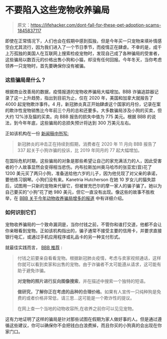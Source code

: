 # 不要陷入这些宠物收养骗局

> 原文：<https://lifehacker.com/dont-fall-for-these-pet-adoption-scams-1845837117>

即使在正常情况下，人们也会在假期中感到孤独，但是今年买一只宠物来填补情感空白尤其流行，因为我们进入了一个节日季节，而疫情正在肆虐。不幸的是，成千上万孤独的美国人在互联网上搜索检疫宠物时，发现自己成了各种骗局的受害者，这些骗局以数百元的价格出售小狗和小猫，却没有任何回报。今年冬天，当你考虑领养一只宠物时，首先要确保你没有被骗。



### 这些骗局是什么？

根据商业改善局的数据，疫情报道的宠物收养骗局大幅增加。BBB 诈骗追踪器记录了这一上升趋势，指出到目前为止，仅在 2020 年，美国和加拿大就报告了 4000 起宠物欺诈事件。4 月，新冠肺炎真正开始肆虐这个国家的月份，记录在案的欺诈性宠物销售比今年前三个月的总和还要多。大多数骗局涉及小狗的买卖，但大约 12%涉及猫的买卖。向 BBB 报告的损失中值为 775 美元。根据 BBB 的说法，到今年年底，这些骗局的总损失预计将达到 300 万美元左右。

正如该机构在一份 [新闻稿中所写:](https://www.bbb.org/article/news-releases/23354-bbb-study-update-puppy-scams-rising-in-2020)

> 新冠肺炎的冲击正在持续到假期，消费者在 2020 年 11 月向 BBB 报告了 337 起关于小狗诈骗的投诉，比 2019 年同月的 77 起大幅增加。

在国际危机时期，这些骗局的对象是那些希望让自己的家充满活力的人，因此受害者的个人故事显然会变得相当悲伤。内布拉斯加州奥马哈市的张亚宏(音)花了 1200 美元买了两只小狗，准备送给他六岁的儿子，因为他兑现了对父亲的承诺，要他练习钢琴。小狗们没有来。Kanetria Hutcherson 在她 10 岁女儿的猫失踪后，试图用一只新的宠物来代替它，但被冒充巴尔的摩一家人的骗子骗了。她以为自己要买的“小狗”花了她 980 美元，但它一直没有出现。像这些的故事不胜枚举，在 [BBB 关于今年动物收养骗局增多的报道](https://www.bbb.org/globalassets/local-bbbs/council-113/media/scam-studies/puppy-scams-bbb-study.pdf) 中有详细介绍。

### 如何识别它们

宠物收养骗局的一个致命漏洞是，当你付钱之前，不管你和谁打交道，他都不会让你亲眼看到宠物。正如该机构指出的，骗子通常不接受主要的信用卡，并要求直接银行电汇，或通过手机应用程序或礼品卡的另一种支付形式。

就最佳实践而言， [BBB 推荐](https://www.bbb.org/article/news-releases/23354-bbb-study-update-puppy-scams-rising-in-2020) :

> 付钱之前要亲自看看宠物。根据新冠肺炎疫情，考虑与卖家视频通话，这样你就可以看到卖家和出售的宠物。由于诈骗者不太可能遵从请求，这可能有助于避免诈骗。
> 
> **对宠物的照片进行反向图像搜索**，并在描述中搜索一个独特的短语。
> 
> **做研究，了解你正在考虑的品种的合理价格**。如果有人宣传一只纯种狗是免费的或者价格非常低，请三思…这可能是一个欺诈性的提议。
> 
> 在网上查一个当地的动物收容所,在收养之前你可以见见宠物。

这有力地证明了这样的骗局是针对那些试图在假期为家人做好事的人。但是通过遵循这些建议，你可以确保你不会把钱白白浪费掉，而且你买的小狗真的会出现在你家门口。